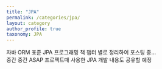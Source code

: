 ```yaml
---
title: "JPA"
permalink: /categories/jpa/
layout: category
author_profile: true
taxonomy: JPA
---
```


자바 ORM 표준 JPA 프로그래밍 책 챕터 별로 정리하여 포스팅 중...  
중간 중간 ASAP 프로젝트때 사용한 JPA 개발 내용도 공유할 예정  